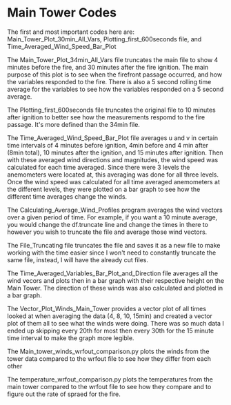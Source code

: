 # Main Tower Codes
The first and most important codes here are: Main_Tower_Plot_30min_All_Vars, Plotting_first_600seconds file, and Time_Averaged_Wind_Speed_Bar_Plot

The Main_Tower_Plot_34min_All_Vars file truncates the main file to show 4 minutes before the fire, and 30 minutes after the fire ignition. The main purpose of this plot is to see when the firefront passage occurred, and how the variables responded to the fire. There is also a 5 second rolling time average for the variables to see how the variables responded on a 5 second average. 

The Plotting_first_600seconds file truncates the original file to 10 minutes after ignition to better see how the measurements respomd to the fire passage. It's more defined than the 34min file. 

The Time_Averaged_Wind_Speed_Bar_Plot file averages u and v in certain time intervals of 4 minutes before ignition, 4min before and 4 min after (8min total), 10 minutes after the ignition, and 15 minutes after ignition. Then with these averaged wind directions and magnitudes, the wind speed was calculated for each time averaged. Since there were 3 levels the anemometers were located at, this averaging was done for all three levels. Once the wind speed was calculated for all time  averaged anemometers at the different levels, they were plotted on a bar graph to see how the different time averages change the winds.

The Calculating_Average_Wind_Profiles program averages the wind vectors over a given period of time. For example, if you want a 10 minute average, you would change the df.truncate line and change the times in there to however you wish to truncate the file and average those wind vectors. 

The File_Truncating file truncates the file and saves it as a new file to make working with the time easier since I won't need to constantly truncate the same file, instead, I will have the already cut files. 

The Time_Averaged_Variables_Bar_Plot_and_Direction file averages all the wind vecors and plots then in a bar graph with their respective height on the Main Tower. The direction of these winds was also calculated and plotted in a bar graph. 

The Vector_Plot_Winds_Main_Tower provides a vector plot of all times looked at when averaging the data (4, 8, 10, 15min) and created a vector plot of them all to see what the winds were doing. There was so much data I ended up skipping every 20th for most then every 30th for the 15 minute time interval to make the graph more legible. 

The Main_tower_winds_wrfout_comparison.py plots the winds from the tower data compared to the wrfout file to see how they differ from each other

The temperature_wrfout_comparison.py plots the temperatures from the main tower compared to the wrfout file to see how they compare and to figure out the rate of spraed for the fire.
